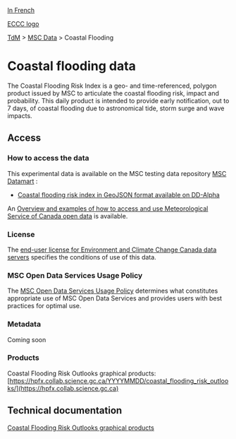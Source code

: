 [In French](readme_coastal-flooding_fr.md)

[ECCC logo](../../img_eccc-logo.png)

[TdM](../../readme_en.md) > [MSC Data](../readme_en.md) > Coastal Flooding

# Coastal flooding data

The Coastal Flooding Risk Index is a geo- and time-referenced, polygon product issued by MSC to articulate the coastal flooding risk, impact and probability. This daily product is intended to provide early notification, out to 7 days, of coastal flooding due to astronomical tide, storm surge and wave impacts.

## Access

### How to access the data

This experimental data is available on the MSC testing data repository [MSC Datamart](../../msc-datamart/readme_en.md) :

* [Coastal flooding risk index in GeoJSON format available on DD-Alpha](readme_coastal-flooding-risk-index-datamart_en.md) 

An [Overview and examples of how to access and use Meteorological Service of Canada open data](../../usage/readme_en.md) is available. 

### License

The [end-user license for Environment and Climate Change Canada data servers](.../.../license/readme_en.md) specifies the conditions of use of this data.

### MSC Open Data Services Usage Policy

The [MSC Open Data Services Usage Policy](../.../usage-policy/readme_en.md) determines what constitutes appropriate use of MSC Open Data Services and provides users with best practices for optimal use.

### Metadata

Coming soon

### Products

Coastal Flooding Risk Outlooks graphical products: [https://hpfx.collab.science.gc.ca/YYYYMMDD/coastal_flooding_risk_outlooks/](https://hpfx.collab.science.gc.ca)

## Technical documentation

[Coastal Flooding Risk Outlooks graphical products](https://hpfx.collab.science.gc.ca/docs/CoastalFloodingRiskOutlook_Specs_Graphical_1A_EN.pdf) 
